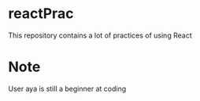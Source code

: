 # reactPrac

This repository contains a lot of practices of using React

# Note

User aya is still a beginner at coding
